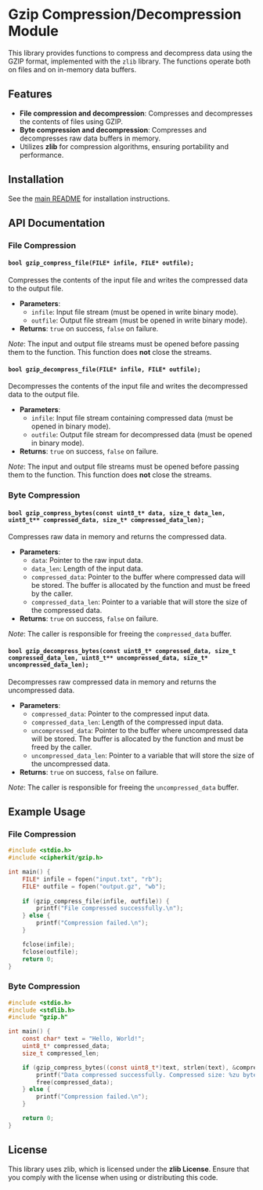 # Gzip Compression/Decompression Module

This library provides functions to compress and decompress data using the GZIP format, implemented with the `zlib` library. The functions operate both on files and on in-memory data buffers.

## Features

- **File compression and decompression**: Compresses and decompresses the contents of files using GZIP.
- **Byte compression and decompression**: Compresses and decompresses raw data buffers in memory.
- Utilizes **zlib** for compression algorithms, ensuring portability and performance.

## Installation
See the [main README](../README.md) for installation instructions.

## API Documentation

### File Compression

#### `bool gzip_compress_file(FILE* infile, FILE* outfile);`

Compresses the contents of the input file and writes the compressed data to the output file.

- **Parameters**:
  - `infile`: Input file stream (must be opened in write binary mode).
  - `outfile`: Output file stream (must be opened in write binary mode).
- **Returns**: `true` on success, `false` on failure.

*Note*: The input and output file streams must be opened before passing them to the function. This function does **not** close the streams.

#### `bool gzip_decompress_file(FILE* infile, FILE* outfile);`

Decompresses the contents of the input file and writes the decompressed data to the output file.

- **Parameters**:
  - `infile`: Input file stream containing compressed data (must be opened in binary mode).
  - `outfile`: Output file stream for decompressed data (must be opened in binary mode).
- **Returns**: `true` on success, `false` on failure.

*Note*: The input and output file streams must be opened before passing them to the function. This function does **not** close the streams.

### Byte Compression

#### `bool gzip_compress_bytes(const uint8_t* data, size_t data_len, uint8_t** compressed_data, size_t* compressed_data_len);`

Compresses raw data in memory and returns the compressed data.

- **Parameters**:
  - `data`: Pointer to the raw input data.
  - `data_len`: Length of the input data.
  - `compressed_data`: Pointer to the buffer where compressed data will be stored. The buffer is allocated by the function and must be freed by the caller.
  - `compressed_data_len`: Pointer to a variable that will store the size of the compressed data.
- **Returns**: `true` on success, `false` on failure.

*Note*: The caller is responsible for freeing the `compressed_data` buffer.

#### `bool gzip_decompress_bytes(const uint8_t* compressed_data, size_t compressed_data_len, uint8_t** uncompressed_data, size_t* uncompressed_data_len);`

Decompresses raw compressed data in memory and returns the uncompressed data.

- **Parameters**:
  - `compressed_data`: Pointer to the compressed input data.
  - `compressed_data_len`: Length of the compressed input data.
  - `uncompressed_data`: Pointer to the buffer where uncompressed data will be stored. The buffer is allocated by the function and must be freed by the caller.
  - `uncompressed_data_len`: Pointer to a variable that will store the size of the uncompressed data.
- **Returns**: `true` on success, `false` on failure.

*Note*: The caller is responsible for freeing the `uncompressed_data` buffer.

## Example Usage

### File Compression

```c
#include <stdio.h>
#include <cipherkit/gzip.h>

int main() {
    FILE* infile = fopen("input.txt", "rb");
    FILE* outfile = fopen("output.gz", "wb");
    
    if (gzip_compress_file(infile, outfile)) {
        printf("File compressed successfully.\n");
    } else {
        printf("Compression failed.\n");
    }

    fclose(infile);
    fclose(outfile);
    return 0;
}
```

### Byte Compression

```c
#include <stdio.h>
#include <stdlib.h>
#include "gzip.h"

int main() {
    const char* text = "Hello, World!";
    uint8_t* compressed_data;
    size_t compressed_len;

    if (gzip_compress_bytes((const uint8_t*)text, strlen(text), &compressed_data, &compressed_len)) {
        printf("Data compressed successfully. Compressed size: %zu bytes.\n", compressed_len);
        free(compressed_data);
    } else {
        printf("Compression failed.\n");
    }

    return 0;
}
```

## License
This library uses zlib, which is licensed under the **zlib License**. 
Ensure that you comply with the license when using or distributing this code.